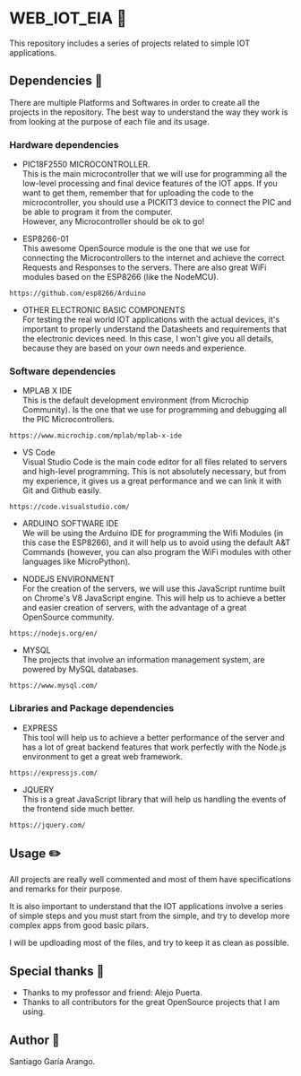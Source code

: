 # WEB_IOT_EIA :satellite:

This repository includes a series of projects related to simple IOT applications.

## Dependencies :vertical_traffic_light:
There are multiple Platforms and Softwares in order to create all the projects in the repository.
The best way to understand the way they work is from looking at the purpose of each file and its usage.


### Hardware dependencies
* PIC18F2550 MICROCONTROLLER. <br />
This is the main microcontroller that we will use for programming all the low-level processing and final device features of the IOT apps. If you want to get them, remember that for uploading the code to the microcontroller, you should use a PICKIT3 device to connect the PIC and be able to program it from the computer. <br />
However, any Microcontroller should be ok to go!

* ESP8266-01 <br />
This awesome OpenSource module is the one that we use for connecting the Microcontrollers to the internet and achieve the correct Requests and Responses to the servers. There are also great WiFi modules based on the ESP8266 (like the NodeMCU).
```
https://github.com/esp8266/Arduino
```

* OTHER ELECTRONIC BASIC COMPONENTS <br />
For testing the real world IOT applications with the actual devices, it's important to properly understand the Datasheets and requirements that the electronic devices need.
In this case, I won't give you all details, because they are based on your own needs and experience.


### Software dependencies
* MPLAB X IDE <br />
This is the default development environment (from Microchip Community). Is the one that we use for programming and debugging all the PIC Microcontrollers.
```
https://www.microchip.com/mplab/mplab-x-ide
```

* VS Code <br />
Visual Studio Code is the main code editor for all files related to servers and high-level programming. This is not absolutely necessary, but from my experience, it gives us a great performance and we can link it with Git and Github easily.
```
https://code.visualstudio.com/
```

* ARDUINO SOFTWARE IDE <br />
We will be using the Arduino IDE for programming the Wifi Modules (in this case the ESP8266), and it will help us to avoid using the default A&T Commands (however, you can also program the WiFi modules with other languages like MicroPython).

* NODEJS ENVIRONMENT <br />
For the creation of the servers, we will use this JavaScript runtime built on Chrome's V8 JavaScript engine.
This will help us to achieve a better and easier creation of servers, with the advantage of a great OpenSource community.
```
https://nodejs.org/en/
```

* MYSQL <br />
The projects that involve an information management system, are powered by MySQL databases.
```
https://www.mysql.com/
```

### Libraries and Package dependencies
* EXPRESS <br />
This tool will help us to achieve a better performance of the server and has a lot of great backend features that work perfectly with the Node.js environment to get a great web framework.
```
https://expressjs.com/
```

* JQUERY <br />
This is a great JavaScript library that will help us handling the events of the frontend side much better.
```
https://jquery.com/
```


## Usage :pencil2:
All projects are really well commented and most of them have specifications and remarks for their purpose.

It is also important to understand that the IOT applications involve a series of simple steps and you must start from the simple, 
and try to develop more complex apps from good basic pilars.

I will be updloading most of the files, and try to keep it as clean as possible.


## Special thanks :gift:
* Thanks to my professor and friend: Alejo Puerta.
* Thanks to all contributors for the great OpenSource projects that I am using. 


## Author :musical_keyboard:
Santiago Garía Arango.
